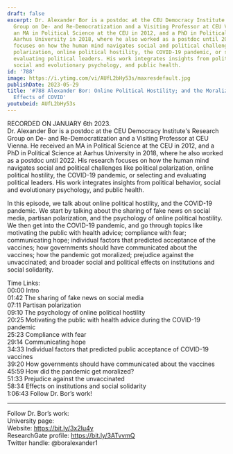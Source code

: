 ```yaml
---
draft: false
excerpt: Dr. Alexander Bor is a postdoc at the CEU Democracy Institute's Research
  Group on De- and Re-Democratization and a Visiting Professor at CEU Vienna. He received
  an MA in Political Science at the CEU in 2012, and a PhD in Political Science at
  Aarhus University in 2018, where he also worked as a postdoc until 2022. His research
  focuses on how the human mind navigates social and political challenges like political
  polarization, online political hostility, the COVID-19 pandemic, or selecting and
  evaluating political leaders. His work integrates insights from political behavior,
  social and evolutionary psychology, and public health.
id: '788'
image: https://i.ytimg.com/vi/AUfL2bHy53s/maxresdefault.jpg
publishDate: 2023-05-29
title: '#788 Alexander Bor: Online Political Hostility; and the Moralization and Political
  Effects of COVID'
youtubeid: AUfL2bHy53s
---
```

<div class="timelinks">

RECORDED ON JANUARY 6th 2023.  
Dr. Alexander Bor is a postdoc at the CEU Democracy Institute's Research Group on De- and Re-Democratization and a Visiting Professor at CEU Vienna. He received an MA in Political Science at the CEU in 2012, and a PhD in Political Science at Aarhus University in 2018, where he also worked as a postdoc until 2022. His research focuses on how the human mind navigates social and political challenges like political polarization, online political hostility, the COVID-19 pandemic, or selecting and evaluating political leaders. His work integrates insights from political behavior, social and evolutionary psychology, and public health.

In this episode, we talk about online political hostility, and the COVID-19 pandemic. We start by talking about the sharing of fake news on social media, partisan polarization, and the psychology of online political hostility. We then get into the COVID-19 pandemic, and go through topics like motivating the public with health advice; compliance with fear; communicating hope; individual factors that predicted acceptance of the vaccines; how governments should have communicated about the vaccines; how the pandemic got moralized; prejudice against the unvaccinated; and broader social and political effects on institutions and social solidarity.

Time Links:  
<time>00:00</time> Intro  
<time>01:42</time> The sharing of fake news on social media  
<time>07:11</time> Partisan polarization  
<time>09:10</time> The psychology of online political hostility  
<time>20:25</time> Motivating the public with health advice during the COVID-19 pandemic  
<time>25:23</time> Compliance with fear  
<time>29:14</time> Communicating hope  
<time>34:33</time> Individual factors that predicted public acceptance of COVID-19 vaccines  
<time>39:20</time> How governments should have communicated about the vaccines  
<time>45:59</time> How did the pandemic get moralized?  
<time>51:33</time> Prejudice against the unvaccinated  
<time>58:34</time> Effects on institutions and social solidarity  
<time>1:06:43</time> Follow Dr. Bor’s work!

---

Follow Dr. Bor’s work:  
University page:   
Website: https://bit.ly/3x2Iu4y  
ResearchGate profile: https://bit.ly/3ATvvmQ  
Twitter handle: @boralexander1
</div>

